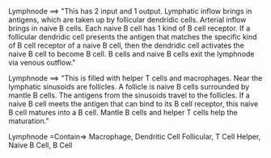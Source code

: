 ##

Lymphnode ==> "This has 2 input and 1 output. Lymphatic inflow brings in antigens, which are taken up by follicular dendridic cells. Arterial inflow brings in naive B cells. Each naive B cell has 1 kind of B cell receptor. If a follicular dendridic cell presents the antigen that matches the specific kind of B cell receptor of a naive B cell, then the dendridic cell activates the naive B cell to become B cell. B cells and naive B cells exit the lymphnode via venous outflow."

Lymphnode ==> "This is filled with helper T cells and macrophages. Near the lymphatic sinusoids are follicles. A follicle is naive B cells surrounded by mantle B cells. The antigens from the sinusoids travel to the follicles. If a naive B cell meets the antigen that can bind to its B cell receptor, this naive B cell matures into a B cell. Mantle B cells and helper T cells help the maturation."

Lymphnode =Contain=> Macrophage, Dendritic Cell Follicular, T Cell Helper, Naive B Cell, B Cell

